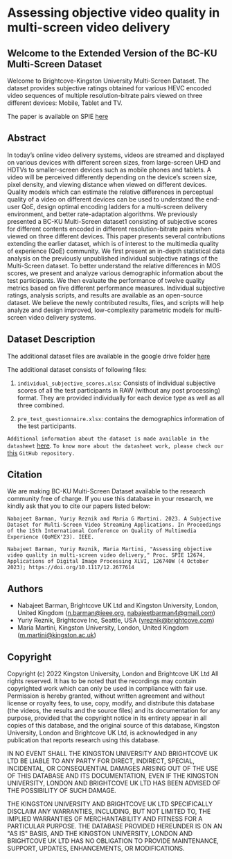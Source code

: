 # Assessing objective video quality in multi-screen video delivery

## Welcome to the Extended Version of the BC-KU Multi-Screen Dataset

Welcome to Brightcove-Kingston University Multi-Screen Dataset. The dataset provides subjective ratings obtained for various HEVC encoded video sequences of multiple resolution-bitrate pairs viewed on three different devices: Mobile, Tablet and TV.

The paper is available on SPIE [here](https://www.spiedigitallibrary.org/conference-proceedings-of-spie/12674/126740W/Assessing-objective-video-quality-in-multi-screen-video-delivery/10.1117/12.2677614.short#_=_)

## Abstract
In today’s online video delivery systems, videos are streamed and displayed on various devices with different screen sizes, from large-screen UHD and HDTVs to smaller-screen devices such as mobile phones and tablets. A video will be perceived differently depending on the device’s screen size, pixel density, and viewing distance when viewed on different devices. Quality models which can estimate the relative differences in perceptual quality of a video on different devices can be used to understand the end-user QoE, design optimal encoding ladders for a multi-screen delivery environment, and better rate-adaptation algorithms. We previously presented a BC-KU Multi-Screen dataset1 consisting of subjective scores for different contents encoded in different resolution-bitrate pairs when viewed on three different devices. This paper presents several contributions extending the earlier dataset, which is of interest to the multimedia quality of experience (QoE) community. We first present an in-depth statistical data analysis on the previously unpublished individual subjective ratings of the Multi-Screen dataset. To better understand the relative differences in MOS scores, we present and analyze various demographic information about the test participants. We then evaluate the performance of twelve quality metrics based on five different performance measures. Individual subjective ratings, analysis scripts, and results are available as an open-source dataset. We believe the newly contributed results, files, and scripts will help analyze and design improved, low-complexity parametric models for multi-screen video delivery systems.

## Dataset Description

The additional dataset files are available in the google drive folder [here](https://drive.google.com/drive/folders/1GcUte7EppcxNTrTSbtOzIp4HLslaaurH?usp=sharing)

The additional dataset consists of following files:

1. `individual_subjective_scores.xlsx`: Consists of individual subjective scores of all the test participants in RAW (without any post processing) format. They are provided individually for each device type as well as all three combined.

2. `pre_test_questionnaire.xlsx`: contains the demographics information of the test participants.

`Additional information about the dataset is made available in the datasheet` [here](https://docs.google.com/spreadsheets/d/1GfvYSQC1zo14JGOfp9S-rkFQLnIVSYvp9NeTVXJhnzM/edit?usp=sharing). `To know more about the datasheet work, please check our` [this](https://github.com/NabajeetBarman/datasheet-for-qoe-datasets) `GitHub repository.`

## Citation

We are making BC-KU Multi-Screen Dataset available to the research community free of charge. If you use this database in your research, we kindly ask that you to cite our papers listed below:

`Nabajeet Barman, Yuriy Reznik and Maria G Martini. 2023. A Subjective Dataset for Multi-Screen Video Streaming Applications. In Proceedings of the 15th International Conference on Quality of Multimedia Experience (QoMEX'23). IEEE.` 

`Nabajeet Barman, Yuriy Reznik, Maria Martini, "Assessing objective video quality in multi-screen video delivery," Proc. SPIE 12674, Applications of Digital Image Processing XLVI, 126740W (4 October 2023); https://doi.org/10.1117/12.2677614`

## Authors

- Nabajeet Barman, Brightcove UK Ltd and Kingston University, London, United Kingdom (n.barman@ieee.org, nabajeetbarman4@gmail.com)
- Yuriy Reznik, Brightcove Inc, Seattle, USA  (yreznik@brightcove.com)
- Maria Martini, Kingston University, London, United Kingdom (m.martini@kingston.ac.uk)

## Copyright

Copyright (c) 2022 Kingston University, London and Brightcove UK Ltd 
All rights reserved. 
It has to be noted that the recordings may contain copyrighted work which can only be used in compliance with fair use.
Permission is hereby granted, without written agreement and without license or royalty fees, to use, copy, modify, and distribute this database (the videos, the results and the source files) and its documentation for any purpose, provided that the copyright notice in its entirety appear in all copies of this database, and the original source of this database, Kingston University, London and Brightcove UK Ltd, is acknowledged in any publication that reports research using this database.

IN NO EVENT SHALL THE KINGSTON UNIVERSITY AND BRIGHTCOVE UK LTD BE LIABLE TO ANY PARTY FOR DIRECT, INDIRECT, SPECIAL, INCIDENTAL, OR CONSEQUENTIAL DAMAGES ARISING OUT OF THE USE OF THIS DATABASE AND ITS DOCUMENTATION, EVEN IF THE KINGSTON UNIVERSITY, LONDON AND BRIGHTCOVE UK LTD HAS BEEN ADVISED OF THE POSSIBILITY OF SUCH DAMAGE. 

THE KINGSTON UNIVERSITY AND BRIGHTCOVE UK LTD SPECIFICALLY DISCLAIM ANY WARRANTIES, INCLUDING, BUT NOT LIMITED TO, THE IMPLIED WARRANTIES OF MERCHANTABILITY AND FITNESS FOR A PARTICULAR PURPOSE. THE DATABASE PROVIDED HEREUNDER IS ON AN "AS IS" BASIS, AND THE KINGSTON UNIVERSITY, LONDON AND BRIGHTCOVE UK LTD HAS NO OBLIGATION TO PROVIDE MAINTENANCE, SUPPORT, UPDATES, ENHANCEMENTS, OR MODIFICATIONS.

